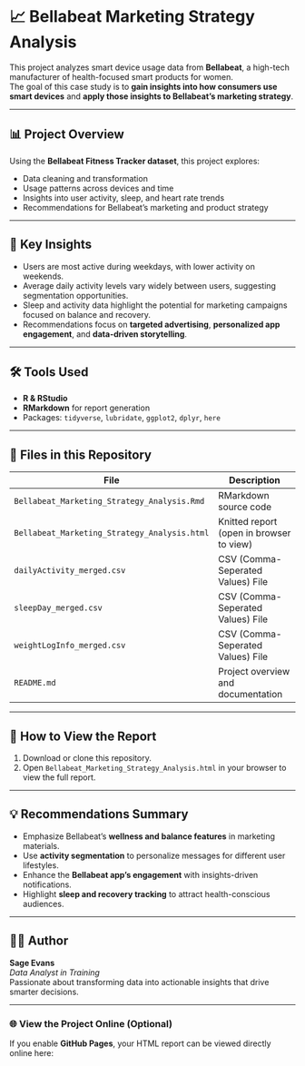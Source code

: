 # 📈 Bellabeat Marketing Strategy Analysis

This project analyzes smart device usage data from **Bellabeat**, a high-tech manufacturer of health-focused smart products for women.  
The goal of this case study is to **gain insights into how consumers use smart devices** and **apply those insights to Bellabeat’s marketing strategy**.

---

## 📊 Project Overview

Using the **Bellabeat Fitness Tracker dataset**, this project explores:
- Data cleaning and transformation  
- Usage patterns across devices and time  
- Insights into user activity, sleep, and heart rate trends  
- Recommendations for Bellabeat’s marketing and product strategy  

---

## 🧠 Key Insights

- Users are most active during weekdays, with lower activity on weekends.  
- Average daily activity levels vary widely between users, suggesting segmentation opportunities.  
- Sleep and activity data highlight the potential for marketing campaigns focused on balance and recovery.  
- Recommendations focus on **targeted advertising**, **personalized app engagement**, and **data-driven storytelling**.  

---

## 🛠️ Tools Used

- **R & RStudio**  
- **RMarkdown** for report generation  
- Packages: `tidyverse`, `lubridate`, `ggplot2`, `dplyr`, `here`  

---

## 📁 Files in this Repository

| File | Description |
|------|--------------|
| `Bellabeat_Marketing_Strategy_Analysis.Rmd` | RMarkdown source code |
| `Bellabeat_Marketing_Strategy_Analysis.html` | Knitted report (open in browser to view) |
| `dailyActivity_merged.csv` | CSV (Comma-Seperated Values) File |
| `sleepDay_merged.csv` | CSV (Comma-Seperated Values) File |
| `weightLogInfo_merged.csv` | CSV (Comma-Seperated Values) File |
| `README.md` | Project overview and documentation |

---

## 🚀 How to View the Report

1. Download or clone this repository.  
2. Open `Bellabeat_Marketing_Strategy_Analysis.html` in your browser to view the full report.  

---

## 💡 Recommendations Summary

- Emphasize Bellabeat’s **wellness and balance features** in marketing materials.  
- Use **activity segmentation** to personalize messages for different user lifestyles.  
- Enhance the **Bellabeat app’s engagement** with insights-driven notifications.  
- Highlight **sleep and recovery tracking** to attract health-conscious audiences.  

---

## 👩‍💻 Author

**Sage Evans**  
_Data Analyst in Training_  
Passionate about transforming data into actionable insights that drive smarter decisions.  

---

### 🌐 View the Project Online (Optional)
If you enable **GitHub Pages**, your HTML report can be viewed directly online here:  
